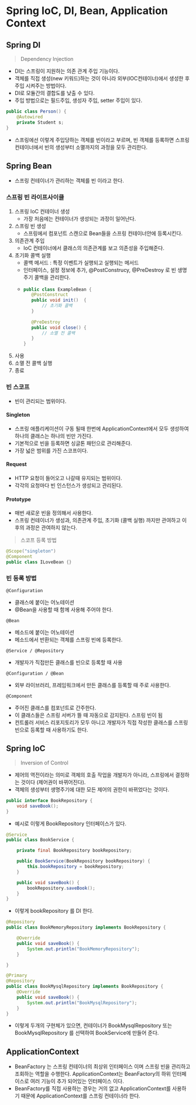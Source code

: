 # Spring IoC, DI, Bean, Application Context	

## Spring DI
> Dependency Injection

- DI는 스프링이 지원하는 의존 관계 주입 기능이다.
- 객체를 직접 생성(new 키워드)하는 것이 아니라 외부(IOC컨테이너)에서 생성한 후 주입 시켜주는 방법이다.
- DI로 모듈간의 결합도를 낮출 수 있다.
- 주입 방법으로는 필드주입, 생성자 주입, setter 주입이 있다.

```java
public class Person() {
    @Autowired
    private Student s;
}
```

- 스프링에선 이렇게 주입당하는 객체를 빈이라고 부르며, 빈 객체를 등록하면 스프링 컨테이너에서 빈의 생성부터 소멸까지의 과정을 모두 관리한다.

## Spring Bean
- 스프링 컨테이너가 관리하는 객체를 빈 이라고 한다.

### 스프링 빈 라이프사이클
1. 스프링 IoC 컨테이너 생성
   - 가장 처음에는 컨테이너가 생성되는 과정이 일어난다.
2. 스프링 빈 생성
   - 스프링에서 컴포넌트 스캔으로 Bean들을 스프링 컨테이너안에 등록시킨다.
3. 의존관계 주입
   - IoC 컨테이너에서 클래스의 의존관계를 보고 의존성을 주입해준다.
4. 초기화 콜백 실행
   - 콜백 메서드 : 특정 이벤트가 실행되고 실행되는 메서드
   - 인터페이스, 설정 정보에 추가, @PostConstrucy, @PreDestroy 로 빈 생명주기 콜백을 관리한다.
   - ```java
     public class ExampleBean {
        @PostConstruct
        public void init()  {
            // 초기화 콜백
        }
    
        @PreDestroy
        public void close() {
            // 소멸 전 콜백
        }
     }
     ```
5. 사용
6. 소멸 전 콜백 실행
7. 종료

### 빈 스코프
- 빈이 관리되는 범위이다.

#### Singleton
- 스프링 애플리케이션이 구동 될때 한번에 ApplicationContext에서 모두 생성하여 하나의 클래스는 하나의 빈만 가진다.
- 기본적으로 빈을 등록하면 싱글톤 패턴으로 관리해준다.
- 가장 넓은 범위를 가진 스코프이다.

#### Request
- HTTP 요청이 들어오고 나갈때 유지되는 범위이다.
- 각각의 요청마다 빈 인스턴스가 생성되고 관리된다.


#### Prototype
- 매번 새로운 빈을 정의해서 사용한다.
- 스프링 컨테이너가 생성과, 의존관계 주입, 초기화 (콜백 실행) 까지만 관여하고 이후의 과정은 관여하지 않는다.

> 스코프 등록 방법
```java
@Scope("singleton")
@Component
public class ILoveBean {}
```

### 빈 등록 방법

`@Configuration`

- 클래스에 붙이는 어노테이션
- @Bean을 사용할 때 함께 사용해 주어야 한다.

`@Bean`

- 메소드에 붙이는 어노테이션
- 메소드에서 반환되는 객체를 스프링 빈에 등록한다.

`@Service / @Repository`

- 개발자가 직접만든 클래스를 빈으로 등록할 때 사용

`@Configuration / @Bean`

- 외부 라이브러리, 프레임워크에서 만든 클래스를 등록할 때 주로 사용한다.

`@Component`

- 주어진 클래스를 컴포넌트로 간주한다.
- 이 클래스들은 스프링 서버가 뜰 때 자동으로 감지된다. 스프링 빈이 됨
- 컨트롤러 서비스 리포지토리가 모두 아니고 개발자가 직접 작성한 클래스를 스프링 빈으로 등록할 때 사용하기도 한다.

## Spring IoC
> Inversion of Control

- 제어의 역전이라는 의미로 객체의 호출 작업을 개발자가 아니라, 스프링에서 결정하는 것이다 (제어권이 바뀌어진다).
- 객체의 생성부터 생명주기에 대한 모든 제어의 권한이 바뀌었다는 것이다.

```java
public interface BookRepository {
    void saveBook();
}
```
- 예시로 이렇게 BookRepository 인터페이스가 있다.

```java
@Service
public class BookService {

    private final BookRepository bookRepository;

    public BookService(BookRepository bookRepository) {
        this.bookRepository = bookRepository;
    }

    public void saveBook() {
        bookRepository.saveBook();
    }
}
```
- 이렇게 bookRepository 를 DI 한다.

```java
@Repository
public class BookMemoryRepository implements BookRepository {

    @Override
    public void saveBook() {
        System.out.println("BookMemoryRepository");
    }

}
```

```java
@Primary
@Repository
public class BookMysqlRepository implements BookRepository {
    @Override
    public void saveBook() {
        System.out.println("BookMysqlRepository");
    }
}
```

- 이렇게 두개의 구현체가 있으면, 컨테이너가 BookMysqlRepository 또는 BookMysqlRepository 를 선택하여 BookService에 만들어 준다.


## ApplicationContext

- BeanFactory 는 스프링 컨테이너의 최상위 인터페이스 이며 스프링 빈을 관리하고 조회하는 역할을 수행한다. ApplicationContext는 BeanFactory의 하위 인터페이스로 여러 기능이 추가 되어있는 인터페이스 이다.
- BeanFactory를 직접 사용하는 경우는 거의 없고 ApplicationContext를 사용하기 때문에 ApplicationContext를 스프링 컨테이너라 한다.